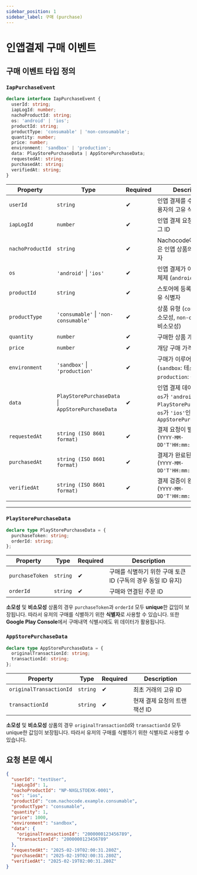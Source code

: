 ```yaml
---
sidebar_position: 1
sidebar_label: 구매 (purchase)
---
```


# 인앱결제 구매 이벤트

## **구매 이벤트 타입 정의**

### **`IapPurchaseEvent`**

```typescript
declare interface IapPurchaseEvent {
  userId: string;
  iapLogId: number;
  nachoProductId: string;
  os: 'android' | 'ios';
  productId: string;
  productType: 'consumable' | 'non-consumable';
  quantity: number;
  price: number;
  environment: 'sandbox' | 'production';
  data: PlayStorePurchaseData | AppStorePurchaseData;
  requestedAt: string;
  purchasedAt: string;
  verifiedAt: string;
}
```

| **Property**     | **Type**                                          | **Required** | **Description**                                                                                                                 |
| ---------------- | ------------------------------------------------- | ------------ | ------------------------------------------------------------------------------------------------------------------------------- |
| `userId`         | `string`                                          | ✔           | 인앱 결제를 수행한 앱 사용자의 고유 식별자                                                                                      |
| `iapLogId`       | `number`                                          | ✔           | 인앱 결제 요청의 고유 로그 ID                                                                                                   |
| `nachoProductId` | `string`                                          | ✔           | Nachocode에서 발급받은 인앱 상품의 고유 식별자                                                                                  |
| `os`             | `'android'` \| `'ios'`                            | ✔           | 인앱 결제가 이루어진 운영 체제 (`android`, `ios`)                                                                               |
| `productId`      | `string`                                          | ✔           | 스토어에 등록된 상품의 고유 식별자                                                                                              |
| `productType`    | `'consumable'` \| `'non-consumable'`              | ✔           | 상품 유형 (`consumable`: 소모성, `non-consumable`: 비소모성)                                                                    |
| `quantity`       | `number`                                          | ✔           | 구매한 상품 개수                                                                                                                |
| `price`          | `number`                                          | ✔           | 개당 구매 가격                                                                                                                  |
| `environment`    | `'sandbox'` \| `'production'`                     | ✔           | 구매가 이루어진 환경 (`sandbox`: 테스트 환경, `production`: 운영 환경)                                                          |
| `data`           | `PlayStorePurchaseData` \| `AppStorePurchaseData` | ✔           | 인앱 결제 데이터 정보<br/> `os`가 `'android'`인 경우 `PlayStorePurchaseData`,<br/> `os`가 `'ios'`인 경우 `AppStorePurchaseData` |
| `requestedAt`    | `string (ISO 8601 format)`                        | ✔           | 결제 요청이 발생한 시간<br/> (`YYYY-MM-DD'T'HH:mm:ss.sss'Z'`)                                                                   |
| `purchasedAt`    | `string (ISO 8601 format)`                        | ✔           | 결제가 완료된 시간 <br/>(`YYYY-MM-DD'T'HH:mm:ss.sss'Z'`)                                                                        |
| `verifiedAt`     | `string (ISO 8601 format)`                        | ✔           | 결제 검증이 완료된 시간 <br/>(`YYYY-MM-DD'T'HH:mm:ss.sss'Z'`)                                                                   |

---

### **`PlayStorePurchaseData`**

```typescript
declare type PlayStorePurchaseData = {
  purchaseToken: string;
  orderId: string;
};
```

| **Property**    | **Type** | **Required** | **Description**                                              |
| --------------- | -------- | ------------ | ------------------------------------------------------------ |
| `purchaseToken` | `string` | ✔           | 구매를 식별하기 위한 구매 토큰 ID (구독의 경우 동일 ID 유지) |
| `orderId`       | `string` | ✔           | 구매와 연결된 주문 ID                                        |

**소모성** 및 **비소모성** 상품의 경우 `purchaseToken`과 `orderId` 모두 **unique**한 값임이 보장됩니다.
따라서 유저의 구매를 식별하기 위한 **식별자**로 사용할 수 있습니다. 또한 **Google Play Console**에서 구매내역 식별시에도 위 데이터가 활용됩니다.

### **`AppStorePurchaseData`**

```typescript
declare type AppStorePurchaseData = {
  originalTransactionId: string;
  transactionId: string;
};
```

| **Property**            | **Type** | **Required** | **Description**              |
| ----------------------- | -------- | ------------ | ---------------------------- |
| `originalTransactionId` | `string` | ✔           | 최초 거래의 고유 ID          |
| `transactionId`         | `string` | ✔           | 현재 결제 요청의 트랜잭션 ID |

**소모성** 및 **비소모성** 상품의 경우 `originalTransactionId`와 `transactionId` 모두 unique한 값임이 보장됩니다.
따라서 유저의 구매를 식별하기 위한 식별자로 사용할 수 있습니다.

## 요청 본문 예시

```json
{
  "userId": "testUser",
  "iapLogId": 1,
  "nachoProductId": "NP-NXGLSTOEXK-0001",
  "os": "ios",
  "productId": "com.nachocode.example.consumable",
  "productType": "consumable",
  "quantity": 1,
  "price": 1000,
  "environment": "sandbox",
  "data": {
    "originalTransactionId": "2000000123456789",
    "transactionId": "2000000123456789"
  },
  "requestedAt": "2025-02-19T02:00:31.280Z",
  "purchasedAt": "2025-02-19T02:00:31.280Z",
  "verifiedAt": "2025-02-19T02:00:31.280Z"
}
```
